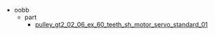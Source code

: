 * oobb
  * part
    * [pulley_gt2_02_06_ex_60_teeth_sh_motor_servo_standard_01](oobb/part/pulley_gt2_02_06_ex_60_teeth_sh_motor_servo_standard_01)
